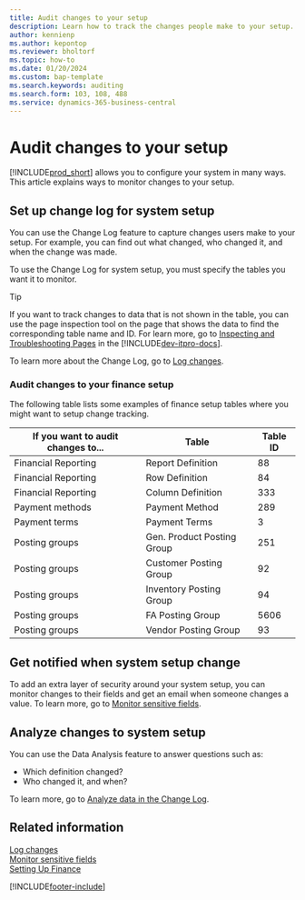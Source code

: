 ```yaml
---
title: Audit changes to your setup
description: Learn how to track the changes people make to your setup.
author: kennienp
ms.author: kepontop
ms.reviewer: bholtorf
ms.topic: how-to
ms.date: 01/20/2024
ms.custom: bap-template
ms.search.keywords: auditing
ms.search.form: 103, 108, 488
ms.service: dynamics-365-business-central
---
```


# Audit changes to your setup

[!INCLUDE[prod_short](includes/prod_short.md)] allows you to configure your system in many ways. This article explains ways to monitor changes to your setup.

## Set up change log for system setup 

You can use the Change Log feature to capture changes users make to your setup. For example, you can find out what changed, who changed it, and when the change was made.

To use the Change Log for system setup, you must specify the tables you want it to monitor. 

> [!TIP]
> If you want to track changes to data that is not shown in the table, you can use the page inspection tool on the page that shows the data to find the corresponding table name and ID. For learn more, go to [Inspecting and Troubleshooting Pages](/dynamics365/business-central/dev-itpro/developer/devenv-inspecting-pages?tabs=table) in the 
[!INCLUDE[dev-itpro-docs](includes/dev-itpro-docs.md)].

To learn more about the Change Log, go to [Log changes](across-log-changes.md).

### Audit changes to your finance setup

The following table lists some examples of finance setup tables where you might want to setup change tracking.

| If you want to audit changes to... | Table | Table ID |
| ---------------------------------- | ----- | -------- |
| Financial Reporting | Report Definition | 88  |
| Financial Reporting | Row Definition    | 84  |
| Financial Reporting | Column Definition | 333 |
| Payment methods     | Payment Method    | 289 |
| Payment terms       | Payment Terms     | 3 |
| Posting groups      | Gen. Product Posting Group | 251 |
| Posting groups      | Customer Posting Group | 92 |
| Posting groups      | Inventory Posting Group | 94 |
| Posting groups      | FA Posting Group | 5606 |
| Posting groups      | Vendor Posting Group | 93 | 


## Get notified when system setup change

To add an extra layer of security around your system setup, you can monitor changes to their fields and get an email when someone changes a value. To learn more, go to [Monitor sensitive fields](across-log-changes.md#monitor-sensitive-fields).

## Analyze changes to system setup

You can use the Data Analysis feature to answer questions such as:

- Which definition changed?
- Who changed it, and when?

To learn more, go to [Analyze data in the Change Log](across-log-changes.md#analyze-data-in-the-change-log).

## Related information

[Log changes](across-log-changes.md)  
[Monitor sensitive fields](across-log-changes.md#monitor-sensitive-fields)  
[Setting Up Finance](finance-setup-finance.md)  

[!INCLUDE[footer-include](includes/footer-banner.md)]